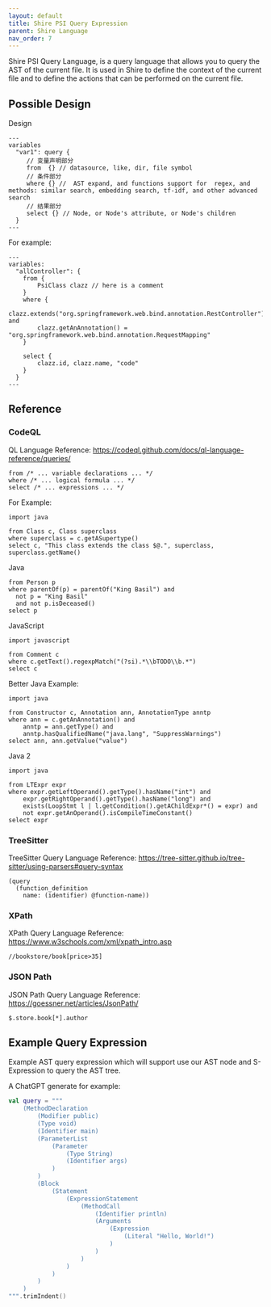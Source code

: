```yaml
---
layout: default
title: Shire PSI Query Expression
parent: Shire Language
nav_order: 7
---
```


Shire PSI Query Language, is a query language that allows you to query the AST of the current file. It is used in Shire to define the 
context of the current file and to define the actions that can be performed on the current file.

## Possible Design

Design

```shire
---
variables
  "var1": query {
     // 变量声明部分
     from  {} // datasource, like, dir, file symbol
     // 条件部分 
     where {} //  AST expand, and functions support for  regex, and methods: similar search, embedding search, tf-idf, and other advanced search
     // 结果部分
     select {} // Node, or Node's attribute, or Node's children 
  }
---
```

For example:

```shire
---
variables:
  "allController": {
    from {
        PsiClass clazz // here is a comment
    }
    where {
        clazz.extends("org.springframework.web.bind.annotation.RestController") and
        clazz.getAnAnnotation() = "org.springframework.web.bind.annotation.RequestMapping"
    }

    select {
        clazz.id, clazz.name, "code"
    }
  }
---
```

## Reference

### CodeQL

QL Language Reference: https://codeql.github.com/docs/ql-language-reference/queries/

```codeql
from /* ... variable declarations ... */
where /* ... logical formula ... */
select /* ... expressions ... */
```

For Example:

```codeql
import java

from Class c, Class superclass
where superclass = c.getASupertype()
select c, "This class extends the class $@.", superclass, superclass.getName()
```

Java

```codeql
from Person p
where parentOf(p) = parentOf("King Basil") and
  not p = "King Basil"
  and not p.isDeceased()
select p
```

JavaScript

```codeql
import javascript

from Comment c
where c.getText().regexpMatch("(?si).*\\bTODO\\b.*")
select c
```

Better Java Example:

```codeql
import java

from Constructor c, Annotation ann, AnnotationType anntp
where ann = c.getAnAnnotation() and
    anntp = ann.getType() and
    anntp.hasQualifiedName("java.lang", "SuppressWarnings")
select ann, ann.getValue("value")
```

Java 2

```codeql
import java

from LTExpr expr
where expr.getLeftOperand().getType().hasName("int") and
    expr.getRightOperand().getType().hasName("long") and
    exists(LoopStmt l | l.getCondition().getAChildExpr*() = expr) and
    not expr.getAnOperand().isCompileTimeConstant()
select expr
```

### TreeSitter

TreeSitter Query Language Reference: https://tree-sitter.github.io/tree-sitter/using-parsers#query-syntax

```tree-sitter
(query
  (function_definition
    name: (identifier) @function-name))
```

### XPath

XPath Query Language Reference: https://www.w3schools.com/xml/xpath_intro.asp

```xpath
//bookstore/book[price>35]
```

### JSON Path

JSON Path Query Language Reference: https://goessner.net/articles/JsonPath/

```jsonpath
$.store.book[*].author
```

## Example Query Expression

Example AST query expression which will support use our AST node and S-Expression to query the AST tree.

A ChatGPT generate for example:

```kotlin
val query = """
    (MethodDeclaration
        (Modifier public)
        (Type void)
        (Identifier main)
        (ParameterList
            (Parameter
                (Type String)
                (Identifier args)
            )
        )
        (Block
            (Statement
                (ExpressionStatement
                    (MethodCall
                        (Identifier println)
                        (Arguments
                            (Expression
                                (Literal "Hello, World!")
                            )
                        )
                    )
                )
            )
        )
    )
""".trimIndent()
```
